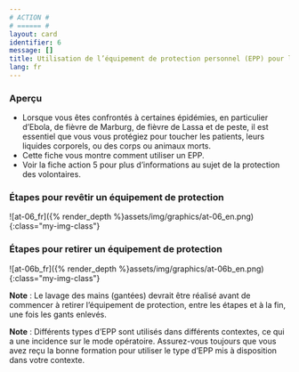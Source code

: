 ```yaml
---
# ACTION #
# ====== #
layout: card
identifier: 6
message: []
title: Utilisation de l’équipement de protection personnel (EPP) pour les maladies très contagieuses
lang: fr
---
```


### Aperçu
- Lorsque vous êtes confrontés à certaines épidémies, en particulier d’Ebola, de fièvre de Marburg, de fièvre de Lassa et de peste, il est essentiel que vous vous protégiez pour toucher les patients, leurs liquides corporels, ou des corps ou animaux morts. 
- Cette fiche vous montre comment utiliser un EPP.
- Voir la fiche action 5<a class="crosslink" href="{% render_depth %}{% render_link action|5 %}"><i class="fas fa-external-link-alt" aria-hidden="true"></i></a> pour plus d’informations au sujet de la protection des volontaires.

### Étapes pour revêtir un équipement de protection
![at-06_fr]({% render_depth %}assets/img/graphics/at-06_en.png){:class="my-img-class"}

### Étapes pour retirer un équipement de protection
![at-06b_fr]({% render_depth %}assets/img/graphics/at-06b_en.png){:class="my-img-class"}

**Note** : Le lavage des mains (gantées) devrait être réalisé avant de commencer à retirer l’équipement de protection, entre les étapes et à la fin, une fois les gants enlevés.

**Note** : Différents types d’EPP sont utilisés dans différents contextes, ce qui a une incidence sur le mode opératoire. Assurez-vous toujours que vous avez reçu la bonne formation pour utiliser le type d’EPP mis à disposition dans votre contexte.
